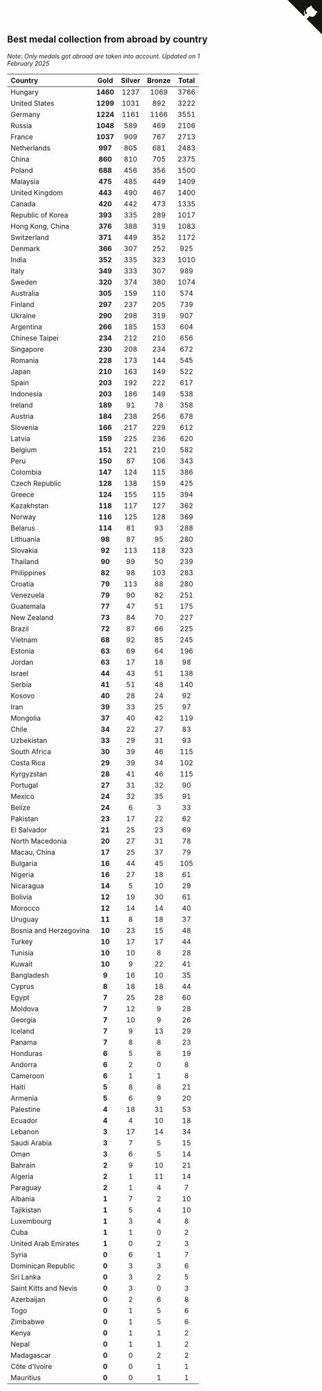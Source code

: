## Best medal collection from abroad by country

*Note: Only medals got abroad are taken into account.*
*Updated on  1 February 2025*

| Country | Gold | Silver | Bronze | Total |
| :--- | :--: | :--: | :--: | :--: |
| Hungary | **1460** | 1237 | 1069 | 3766 |
| United States | **1299** | 1031 | 892 | 3222 |
| Germany | **1224** | 1161 | 1166 | 3551 |
| Russia | **1048** | 589 | 469 | 2106 |
| France | **1037** | 909 | 767 | 2713 |
| Netherlands | **997** | 805 | 681 | 2483 |
| China | **860** | 810 | 705 | 2375 |
| Poland | **688** | 456 | 356 | 1500 |
| Malaysia | **475** | 485 | 449 | 1409 |
| United Kingdom | **443** | 490 | 467 | 1400 |
| Canada | **420** | 442 | 473 | 1335 |
| Republic of Korea | **393** | 335 | 289 | 1017 |
| Hong Kong, China | **376** | 388 | 319 | 1083 |
| Switzerland | **371** | 449 | 352 | 1172 |
| Denmark | **366** | 307 | 252 | 925 |
| India | **352** | 335 | 323 | 1010 |
| Italy | **349** | 333 | 307 | 989 |
| Sweden | **320** | 374 | 380 | 1074 |
| Australia | **305** | 159 | 110 | 574 |
| Finland | **297** | 237 | 205 | 739 |
| Ukraine | **290** | 298 | 319 | 907 |
| Argentina | **266** | 185 | 153 | 604 |
| Chinese Taipei | **234** | 212 | 210 | 656 |
| Singapore | **230** | 208 | 234 | 672 |
| Romania | **228** | 173 | 144 | 545 |
| Japan | **210** | 163 | 149 | 522 |
| Spain | **203** | 192 | 222 | 617 |
| Indonesia | **203** | 186 | 149 | 538 |
| Ireland | **189** | 91 | 78 | 358 |
| Austria | **184** | 238 | 256 | 678 |
| Slovenia | **166** | 217 | 229 | 612 |
| Latvia | **159** | 225 | 236 | 620 |
| Belgium | **151** | 221 | 210 | 582 |
| Peru | **150** | 87 | 106 | 343 |
| Colombia | **147** | 124 | 115 | 386 |
| Czech Republic | **128** | 138 | 159 | 425 |
| Greece | **124** | 155 | 115 | 394 |
| Kazakhstan | **118** | 117 | 127 | 362 |
| Norway | **116** | 125 | 128 | 369 |
| Belarus | **114** | 81 | 93 | 288 |
| Lithuania | **98** | 87 | 95 | 280 |
| Slovakia | **92** | 113 | 118 | 323 |
| Thailand | **90** | 99 | 50 | 239 |
| Philippines | **82** | 98 | 103 | 283 |
| Croatia | **79** | 113 | 88 | 280 |
| Venezuela | **79** | 90 | 82 | 251 |
| Guatemala | **77** | 47 | 51 | 175 |
| New Zealand | **73** | 84 | 70 | 227 |
| Brazil | **72** | 87 | 66 | 225 |
| Vietnam | **68** | 92 | 85 | 245 |
| Estonia | **63** | 69 | 64 | 196 |
| Jordan | **63** | 17 | 18 | 98 |
| Israel | **44** | 43 | 51 | 138 |
| Serbia | **41** | 51 | 48 | 140 |
| Kosovo | **40** | 28 | 24 | 92 |
| Iran | **39** | 33 | 25 | 97 |
| Mongolia | **37** | 40 | 42 | 119 |
| Chile | **34** | 22 | 27 | 83 |
| Uzbekistan | **33** | 29 | 31 | 93 |
| South Africa | **30** | 39 | 46 | 115 |
| Costa Rica | **29** | 39 | 34 | 102 |
| Kyrgyzstan | **28** | 41 | 46 | 115 |
| Portugal | **27** | 31 | 32 | 90 |
| Mexico | **24** | 32 | 35 | 91 |
| Belize | **24** | 6 | 3 | 33 |
| Pakistan | **23** | 17 | 22 | 62 |
| El Salvador | **21** | 25 | 23 | 69 |
| North Macedonia | **20** | 27 | 31 | 78 |
| Macau, China | **17** | 25 | 37 | 79 |
| Bulgaria | **16** | 44 | 45 | 105 |
| Nigeria | **16** | 27 | 18 | 61 |
| Nicaragua | **14** | 5 | 10 | 29 |
| Bolivia | **12** | 19 | 30 | 61 |
| Morocco | **12** | 14 | 14 | 40 |
| Uruguay | **11** | 8 | 18 | 37 |
| Bosnia and Herzegovina | **10** | 23 | 15 | 48 |
| Turkey | **10** | 17 | 17 | 44 |
| Tunisia | **10** | 10 | 8 | 28 |
| Kuwait | **10** | 9 | 22 | 41 |
| Bangladesh | **9** | 16 | 10 | 35 |
| Cyprus | **8** | 18 | 18 | 44 |
| Egypt | **7** | 25 | 28 | 60 |
| Moldova | **7** | 12 | 9 | 28 |
| Georgia | **7** | 10 | 9 | 26 |
| Iceland | **7** | 9 | 13 | 29 |
| Panama | **7** | 8 | 8 | 23 |
| Honduras | **6** | 5 | 8 | 19 |
| Andorra | **6** | 2 | 0 | 8 |
| Cameroon | **6** | 1 | 1 | 8 |
| Haiti | **5** | 8 | 8 | 21 |
| Armenia | **5** | 6 | 9 | 20 |
| Palestine | **4** | 18 | 31 | 53 |
| Ecuador | **4** | 4 | 10 | 18 |
| Lebanon | **3** | 17 | 14 | 34 |
| Saudi Arabia | **3** | 7 | 5 | 15 |
| Oman | **3** | 6 | 5 | 14 |
| Bahrain | **2** | 9 | 10 | 21 |
| Algeria | **2** | 1 | 11 | 14 |
| Paraguay | **2** | 1 | 4 | 7 |
| Albania | **1** | 7 | 2 | 10 |
| Tajikistan | **1** | 5 | 4 | 10 |
| Luxembourg | **1** | 3 | 4 | 8 |
| Cuba | **1** | 1 | 0 | 2 |
| United Arab Emirates | **1** | 0 | 2 | 3 |
| Syria | **0** | 6 | 1 | 7 |
| Dominican Republic | **0** | 3 | 3 | 6 |
| Sri Lanka | **0** | 3 | 2 | 5 |
| Saint Kitts and Nevis | **0** | 3 | 0 | 3 |
| Azerbaijan | **0** | 2 | 6 | 8 |
| Togo | **0** | 1 | 5 | 6 |
| Zimbabwe | **0** | 1 | 5 | 6 |
| Kenya | **0** | 1 | 1 | 2 |
| Nepal | **0** | 1 | 1 | 2 |
| Madagascar | **0** | 0 | 2 | 2 |
| Côte d'Ivoire | **0** | 0 | 1 | 1 |
| Mauritius | **0** | 0 | 1 | 1 |


<a href="https://github.com/jonatanklosko/wca_statistics" class="github-corner" aria-label="View source on Github"><svg width="80" height="80" viewBox="0 0 250 250" style="fill:#151513; color:#fff; position: absolute; top: 0; border: 0; right: 0;" aria-hidden="true"><path d="M0,0 L115,115 L130,115 L142,142 L250,250 L250,0 Z"></path><path d="M128.3,109.0 C113.8,99.7 119.0,89.6 119.0,89.6 C122.0,82.7 120.5,78.6 120.5,78.6 C119.2,72.0 123.4,76.3 123.4,76.3 C127.3,80.9 125.5,87.3 125.5,87.3 C122.9,97.6 130.6,101.9 134.4,103.2" fill="currentColor" style="transform-origin: 130px 106px;" class="octo-arm"></path><path d="M115.0,115.0 C114.9,115.1 118.7,116.5 119.8,115.4 L133.7,101.6 C136.9,99.2 139.9,98.4 142.2,98.6 C133.8,88.0 127.5,74.4 143.8,58.0 C148.5,53.4 154.0,51.2 159.7,51.0 C160.3,49.4 163.2,43.6 171.4,40.1 C171.4,40.1 176.1,42.5 178.8,56.2 C183.1,58.6 187.2,61.8 190.9,65.4 C194.5,69.0 197.7,73.2 200.1,77.6 C213.8,80.2 216.3,84.9 216.3,84.9 C212.7,93.1 206.9,96.0 205.4,96.6 C205.1,102.4 203.0,107.8 198.3,112.5 C181.9,128.9 168.3,122.5 157.7,114.1 C157.9,116.9 156.7,120.9 152.7,124.9 L141.0,136.5 C139.8,137.7 141.6,141.9 141.8,141.8 Z" fill="currentColor" class="octo-body"></path></svg></a><style>.github-corner:hover .octo-arm{animation:octocat-wave 560ms ease-in-out}@keyframes octocat-wave{0%,100%{transform:rotate(0)}20%,60%{transform:rotate(-25deg)}40%,80%{transform:rotate(10deg)}}@media (max-width:500px){.github-corner:hover .octo-arm{animation:none}.github-corner .octo-arm{animation:octocat-wave 560ms ease-in-out}}</style>

